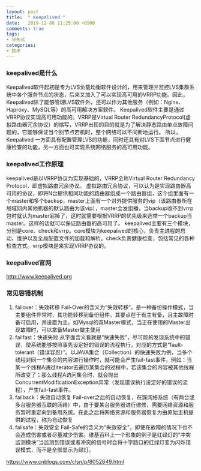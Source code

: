 ```yaml
---
layout: post
title:  " Keepalived "
date:   2019-12-08 11:25:00 +0900
comments: true
tags:
- 分布式
categories:
- 技术
---
```

### keepalived是什么
Keepalived软件起初是专为LVS负载均衡软件设计的，用来管理并监控LVS集群系统中各个服务节点的状态，后来又加入了可以实现高可用的VRRP功能。因此，Keepalived除了能够管理LVS软件外，还可以作为其他服务（例如：Nginx、Haproxy、MySQL等）的高可用解决方案软件。
Keepalived软件主要是通过VRRP协议实现高可用功能的。VRRP是Virtual Router RedundancyProtocol(虚拟路由器冗余协议）的缩写，VRRP出现的目的就是为了解决静态路由单点故障问题的，它能够保证当个别节点宕机时，整个网络可以不间断地运行。
所以，Keepalived 一方面具有配置管理LVS的功能，同时还具有对LVS下面节点进行健康检查的功能，另一方面也可实现系统网络服务的高可用功能。

### keepalived工作原理
keepalived是以VRRP协议为实现基础的，VRRP全称Virtual Router Redundancy Protocol，即虚拟路由冗余协议。
虚拟路由冗余协议，可以认为是实现路由器高可用的协议，即将N台提供相同功能的路由器组成一个路由器组，这个组里面有一个master和多个backup，master上面有一个对外提供服务的vip（该路由器所在局域网内其他机器的默认路由为该vip），master会发组播，当backup收不到vrrp包时就认为master宕掉了，这时就需要根据VRRP的优先级来选举一个backup当master。这样的话就可以保证路由器的高可用了。
keepalived主要有三个模块，分别是core、check和vrrp。core模块为keepalived的核心，负责主进程的启动、维护以及全局配置文件的加载和解析。check负责健康检查，包括常见的各种检查方式。vrrp模块是来实现VRRP协议的。

### keepalived官网
<http://www.keepalived.org>

### 常见容错机制
1. failover：失效转移
Fail-Over的含义为“失效转移”，是一种备份操作模式，当主要组件异常时，其功能转移到备份组件。其要点在于有主有备，且主故障时备可启用，并设置为主。如Mysql的双Master模式，当正在使用的Master出现故障时，可以拿备Master做主使用
2. failfast：快速失败
从字面含义看就是“快速失败”，尽可能的发现系统中的错误，使系统能够按照事先设定好的错误的流程执行，对应的方式是“fault-tolerant（错误容忍）”。以JAVA集合（Collection）的快速失败为例，当多个线程对同一个集合的内容进行操作时，就可能会产生fail-fast事件。例如：当某一个线程A通过iterator去遍历某集合的过程中，若该集合的内容被其他线程所改变了；那么线程A访问集合时，就会抛出ConcurrentModificationException异常（发现错误执行设定好的错误的流程），产生fail-fast事件。
3. failback：失效自动恢复
Fail-over之后的自动恢复，在簇网络系统（有两台或多台服务器互联的网络）中，由于要某台服务器进行维修，需要网络资源和服务暂时重定向到备用系统。在此之后将网络资源和服务器恢复为由原始主机提供的过程，称为自动恢复
4. failsafe：失效安全
Fail-Safe的含义为“失效安全”，即使在故障的情况下也不会造成伤害或者尽量减少伤害。维基百科上一个形象的例子是红绿灯的“冲突监测模块”当监测到错误或者冲突的信号时会将十字路口的红绿灯变为闪烁错误模式，而不是全部显示为绿灯。


<https://www.cnblogs.com/clsn/p/8052649.html>

